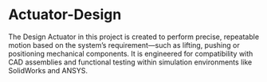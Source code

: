 # Actuator-Design
The Design Actuator in this project is created to perform precise, repeatable motion based on the system’s requirement—such as lifting, pushing or positioning mechanical components. It is engineered for compatibility with CAD assemblies and functional testing within simulation environments like SolidWorks and ANSYS.
